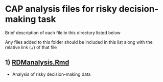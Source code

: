 
# CAP analysis files for risky decision-making task
Brief description of each file in this directory listed below

Any files added to this folder should be included in this list along with the relative link (./) of that file

## 1) [RDManalysis.Rmd](./RDManalysis.Rmd)
-   Analysis of risky decision-making data
